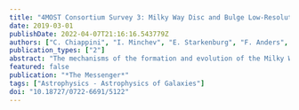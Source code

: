 ```yaml
---
title: "4MOST Consortium Survey 3: Milky Way Disc and Bulge Low-Resolution Survey (4MIDABLE-LR)"
date: 2019-03-01
publishDate: 2022-04-07T21:16:16.543779Z
authors: ["C. Chiappini", "I. Minchev", "E. Starkenburg", "F. Anders", "N. Gentile Fusillo", "O. Gerhard", "G. Guiglion", "A. Khalatyan", "G. Kordopatis", "B. Lemasle", "G. Matijevic", "A.~B.~D.~A. Queiroz", "A. Schwope", "M. Steinmetz", "J. Storm", "G. Traven", "P. -E. Tremblay", "M. Valentini", "R. Andrae", "A. Arentsen", "M. Asplund", "T. Bensby", "M. Bergemann", "L. Casagrande", "R. Church", "G. Cescutti", "S. Feltzing", "M. Fouesneau", "E.~K. Grebel", "M. Kovalev", "P. McMillan", "G. Monari", "J. Rybizki", "N. Ryde", "H. -W. Rix", "N. Walton", "M. Xiang", "D. Zucker", "4MIDABLE-Lr Team"]
publication_types: ["2"]
abstract: "The mechanisms of the formation and evolution of the Milky Way are encoded in the orbits, chemistry and ages of its stars. With the 4MOST MIlky way Disk And BuLgE Low-Resolution Survey (4MIDABLE- LR) we aim to study kinematic and chemical substructures in the Milky Way disc and bulge region with samples of unprecedented size out to larger distances and greater precision than conceivable with Gaia alone or any other ongoing or planned survey. Gaia gives us the unique opportunity for target selection based almost entirely on parallax and magnitude range, hence increasing the efficiency in sampling larger Milky Way volumes with well-defined and effective selection functions."
featured: false
publication: "*The Messenger*"
tags: ["Astrophysics - Astrophysics of Galaxies"]
doi: "10.18727/0722-6691/5122"
---
```


